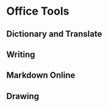 <script setup>
import { ref } from 'vue';
import NavContainer from '../components/NavContainer.vue';
import newsData from '../assets/tools/office-tools.json';

const data = ref(newsData);
</script>

# Office Tools

## Dictionary and Translate

<NavContainer :data="data.dict"/>

## Writing

<NavContainer :data="data.writing"/>

## Markdown Online

<NavContainer :data="data.markdownOnline"/>

## Drawing

<NavContainer :data="data.drawing"/>
